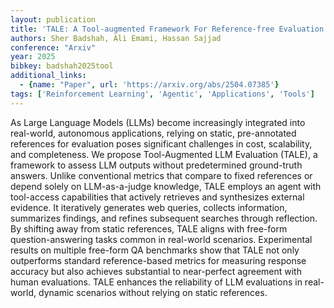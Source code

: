 ```yaml
---
layout: publication
title: 'TALE: A Tool-augmented Framework For Reference-free Evaluation Of Large Language Models'
authors: Sher Badshah, Ali Emami, Hassan Sajjad
conference: "Arxiv"
year: 2025
bibkey: badshah2025tool
additional_links:
  - {name: "Paper", url: 'https://arxiv.org/abs/2504.07385'}
tags: ['Reinforcement Learning', 'Agentic', 'Applications', 'Tools']
---
```

As Large Language Models (LLMs) become increasingly integrated into
real-world, autonomous applications, relying on static, pre-annotated
references for evaluation poses significant challenges in cost, scalability,
and completeness. We propose Tool-Augmented LLM Evaluation (TALE), a framework
to assess LLM outputs without predetermined ground-truth answers. Unlike
conventional metrics that compare to fixed references or depend solely on
LLM-as-a-judge knowledge, TALE employs an agent with tool-access capabilities
that actively retrieves and synthesizes external evidence. It iteratively
generates web queries, collects information, summarizes findings, and refines
subsequent searches through reflection. By shifting away from static
references, TALE aligns with free-form question-answering tasks common in
real-world scenarios. Experimental results on multiple free-form QA benchmarks
show that TALE not only outperforms standard reference-based metrics for
measuring response accuracy but also achieves substantial to near-perfect
agreement with human evaluations. TALE enhances the reliability of LLM
evaluations in real-world, dynamic scenarios without relying on static
references.

